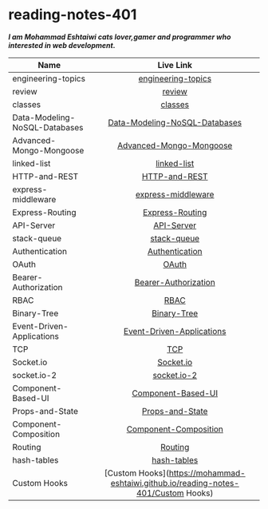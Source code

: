 # reading-notes-401

**_I am Mohammad Eshtaiwi cats lover,gamer and programmer who interested in web development._**

| Name                          |                                                      Live Link                                                       |
| ----------------------------- | :------------------------------------------------------------------------------------------------------------------: |
| engineering-topics            |            [engineering-topics](https://mohammad-eshtaiwi.github.io/reading-notes-401/engineering-topics)            |
| review                        |                        [review](https://mohammad-eshtaiwi.github.io/reading-notes-401/review)                        |
| classes                       |                       [classes](https://mohammad-eshtaiwi.github.io/reading-notes-401/classes)                       |
| Data-Modeling-NoSQL-Databases | [Data-Modeling-NoSQL-Databases](https://mohammad-eshtaiwi.github.io/reading-notes-401/Data-Modeling-NoSQL-Databases) |
| Advanced-Mongo-Mongoose       |       [Advanced-Mongo-Mongoose](https://mohammad-eshtaiwi.github.io/reading-notes-401/Advanced-Mongo-Mongoose)       |
| linked-list                   |                   [linked-list](https://mohammad-eshtaiwi.github.io/reading-notes-401/linked-list)                   |
| HTTP-and-REST                 |                 [HTTP-and-REST](https://mohammad-eshtaiwi.github.io/reading-notes-401/HTTP-and-REST)                 |
| express-middleware            |            [express-middleware](https://mohammad-eshtaiwi.github.io/reading-notes-401/express-middleware)            |
| Express-Routing               |               [Express-Routing](https://mohammad-eshtaiwi.github.io/reading-notes-401/Express-Routing)               |
| API-Server                    |                    [API-Server](https://mohammad-eshtaiwi.github.io/reading-notes-401/API-Server)                    |
| stack-queue                   |                   [stack-queue](https://mohammad-eshtaiwi.github.io/reading-notes-401/stack-queue)                   |
| Authentication                |                [Authentication](https://mohammad-eshtaiwi.github.io/reading-notes-401/Authentication)                |
| OAuth                         |                         [OAuth](https://mohammad-eshtaiwi.github.io/reading-notes-401/OAuth)                         |
| Bearer-Authorization          |          [Bearer-Authorization](https://mohammad-eshtaiwi.github.io/reading-notes-401/Bearer-Authorization)          |
| RBAC                          |                          [RBAC](https://mohammad-eshtaiwi.github.io/reading-notes-401/RBAC)                          |
| Binary-Tree                   |                   [Binary-Tree](https://mohammad-eshtaiwi.github.io/reading-notes-401/Binary-Tree)                   |
| Event-Driven-Applications     |     [Event-Driven-Applications](https://mohammad-eshtaiwi.github.io/reading-notes-401/Event-Driven-Applications)     |
| TCP                           |                           [TCP](https://mohammad-eshtaiwi.github.io/reading-notes-401/TCP)                           |
| Socket.io                     |                     [Socket.io](https://mohammad-eshtaiwi.github.io/reading-notes-401/Socket.io)                     |
| socket.io-2                   |                   [socket.io-2](https://mohammad-eshtaiwi.github.io/reading-notes-401/socket.io-2)                   |
| Component-Based-UI            |            [Component-Based-UI](https://mohammad-eshtaiwi.github.io/reading-notes-401/Component-Based-UI)            |
| Props-and-State               |               [Props-and-State](https://mohammad-eshtaiwi.github.io/reading-notes-401/Props-and-State)               |
| Component-Composition         |         [Component-Composition](https://mohammad-eshtaiwi.github.io/reading-notes-401/Component-Composition)         |
| Routing                       |                       [Routing](https://mohammad-eshtaiwi.github.io/reading-notes-401/Routing)                       |
| hash-tables                   |                   [hash-tables](https://mohammad-eshtaiwi.github.io/reading-notes-401/hash-tables)                   |
| Custom Hooks                  |                  [Custom Hooks](https://mohammad-eshtaiwi.github.io/reading-notes-401/Custom Hooks)                  |
